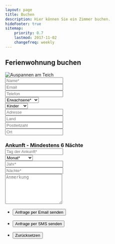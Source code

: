 ```yaml
---
layout: page
title: Buchen
description: Hier können Sie ein Zimmer buchen.
hideFooter: true
sitemap:
    priority: 0.7
    lastmod: 2017-11-02
    changefreq: weekly
---
```

## Ferienwohnung buchen

  <div class="row 50% uniform">
    <div class="12u"><span class="image fit"><img onclick="img_box(this)" src="{{ "/images/130.jpg" | absolute_url }}" alt="Auspannen am Teich" /></span></div>
  </div>

<!-- TODO Fix Form -->
<form action="#" class="alt" id="book-form">
	<div class="row uniform">
		<div class="6u 12u$(xsmall)">
			<input type="text" name="Name" value="" required placeholder="Name*" />
		</div>
      <div class="6u$ 12u$(xsmall)">
				<input type="email" name="Email" value="" placeholder="Email" />
			</div>
            <!-- Break -->
      <div class="6u 12u$(xsmall)">
				<input type="email" name="Telefon" value="" placeholder="Telefon" />
			</div>
			<div class="3u 12u$(xsmall)">
				<div class="select-wrapper">
					<select name="Erwachsene" required>
						<option value="">Erwachsene*</option>
            <option value="2">1 Erwachsene</option>
						<option value="2">2 Erwachsene</option>
						<option value="3">3 Erwachsene</option>
						<option value="4">4 Erwachsene</option>
						<option value="5">5 Erwachsene</option>
            <option value="6">6 Erwachsene</option>
					</select>
				</div>
			</div>
      <div class="3u$ 12u$(xsmall)">
				<div class="select-wrapper">
					<select name="Kinder">
						<option value="">Kinder</option>
            <option value="2">1 Kind</option>
						<option value="2">2 Kinder</option>
						<option value="3">3 Kinder</option>
						<option value="4">4 Kinder</option>
						<option value="5">5 Kinder</option>
            <option value="6">6 Kinder</option>
					</select>
				</div>
			</div>
      <div class="3u 12u$(xsmall)">
				<input type="text" name="Adresse" value="" placeholder="Adresse" />
			</div>
      <div class="3u 12u$(xsmall)">
				<input type="text" name="Land" value="" placeholder="Land" />
			</div>
      <div class="3u 12u$(xsmall)">
				<input type="text" name="Postleitzahl" value="" placeholder="Postleitzahl" />
			</div>
      <div class="3u$ 12u$(xsmall)">
				<input type="text" name="Ort" value="" placeholder="Ort" />
			</div>
      <h3 class="12u$" style="margin-block-end: 0;">Ankunft - Mindestens 6 Nächte</h3>
      <div class="3u 12u$(xsmall)">
				<input type="text" name="Tag Ankunft" value="" placeholder="Tag der Ankunft*" required />
		</div>
      <div class="3u 12u$(xsmall)">
				<div class="select-wrapper">
					<select name="Monat" required>
						<option value="0">Monat*</option>
            			<option value="1">Jänner</option>
						<option value="2">Februar</option>
						<option value="3">März</option>
						<option value="4">April</option>
						<option value="5">Mai</option>
            			<option value="6">Juni</option>
            			<option value="7">Juli</option>
						<option value="8">August</option>
            			<option value="9">September</option>
						<option value="10">Oktober</option>
						<option value="11">November</option>
						<option value="12">Dezember</option>
					</select>
				</div>
			</div>
      	<div class="3u 12u$(xsmall)">
				<input type="text" name="Jahr" value="" placeholder="Jahr*" required />
			</div>
      	<div class="3u$ 12u$(xsmall)">
				<input type="text" name="Anzahl Nächte" value="" placeholder="Nächte*" required />
		</div>
		<!-- Break -->
		<div class="12u$">
			<textarea name="Anmerkung" placeholder="Anmerkung" rows="6"></textarea>
		</div>
		<!-- Break -->
		<div class="12u$">
			<ul class="actions">
				<li style="margin-top: 16px">
					<input id="button-send-email" type="button" value="Anfrage per Email senden" class="special" />
				</li>
				<li style="margin-top: 16px">
					<input id="button-send-sms" type="button" value="Anfrage per SMS senden" class="special" />
				</li>
				<li style="margin-top: 16px">
					<input type="reset" value="Zurücksetzen" />
				</li>
			</ul>
		</div>
	</div>
</form>